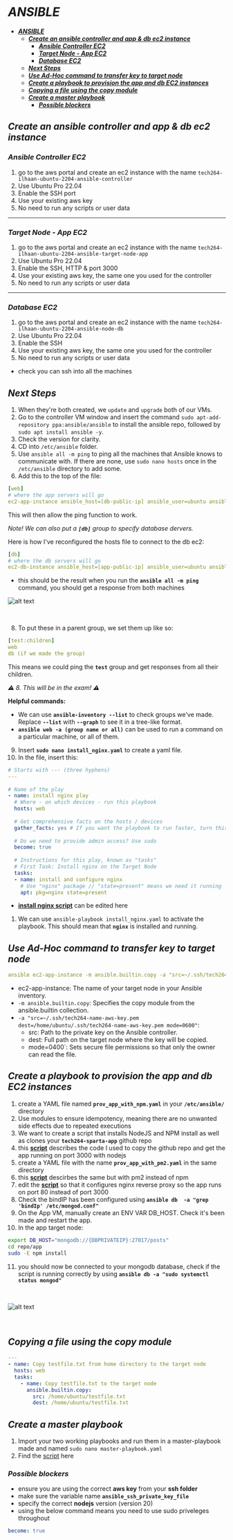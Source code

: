 # ***ANSIBLE***
- [***ANSIBLE***](#ansible)
  - [***Create an ansible controller and app \& db ec2 instance***](#create-an-ansible-controller-and-app--db-ec2-instance)
    - [***Ansible Controller EC2***](#ansible-controller-ec2)
    - [***Target Node -  App EC2***](#target-node----app-ec2)
    - [***Database EC2***](#database-ec2)
  - [***Next Steps***](#next-steps)
  - [***Use Ad-Hoc command to transfer key to target node***](#use-ad-hoc-command-to-transfer-key-to-target-node)
  - [***Create a playbook to provision the app and db EC2 instances***](#create-a-playbook-to-provision-the-app-and-db-ec2-instances)
  - [***Copying a file using the copy module***](#copying-a-file-using-the-copy-module)
  - [***Create a master playbook***](#create-a-master-playbook)
    - [***Possible blockers***](#possible-blockers)

## ***Create an ansible controller and app & db ec2 instance***
### ***Ansible Controller EC2***
1. go to the aws portal and create an ec2 instance with the name `tech264-ilhaan-ubuntu-2204-ansible-controller`
2. Use Ubuntu Pro 22.04 
3. Enable the SSH port
4. Use your existing aws key
5. No need to run any scripts or user data
---
### ***Target Node -  App EC2***
1. go to the aws portal and create an ec2 instance with the name `tech264-ilhaan-ubuntu-2204-ansible-target-node-app`
2. Use Ubuntu Pro 22.04 
3. Enable the SSH, HTTP & port 3000
4. Use your existing aws key, the same one you used for the controller
5. No need to run any scripts or user data
---
### ***Database EC2***
1. go to the aws portal and create an ec2 instance with the name `tech264-ilhaan-ubuntu-2204-ansible-node-db`
2. Use Ubuntu Pro 22.04 
3. Enable the SSH
4. Use your existing aws key, the same one you used for the controller
5. No need to run any scripts or user data

- check you can ssh into all the machines

## ***Next Steps***
 
1. When they're both created, we `update` and `upgrade` both of our VMs.
2. Go to the controller VM window and insert the command `sudo apt-add-repository ppa:ansible/ansible` to install the ansible repo, followed by `sudo apt install ansible -y`.
3. Check the version for clarity.
4. CD into `/etc/ansible` folder.
5. Use `ansible all -m ping` to ping all the machines that Ansible knows to communicate with. If there are none, use `sudo nano hosts` once in the `/etc/ansible` directory to add some.
6. Add this to the top of the file:
 
```yaml
[web]
# where the app servers will go
ec2-app-instance ansible_host=[db-public-ip] ansible_user=ubuntu ansible_ssh_private_key_file=~/.ssh/tech264-name-aws-key.pem
```
This will then allow the ping function to work.
 
*Note! We can also put a ***`[db]`*** group to specify database dervers.*
 

 Here is how I've reconfigured the hosts file to connect to the db ec2:
 ```yaml
[db]
# where the db servers will go
ec2-db-instance ansible_host=[app-public-ip] ansible_user=ubuntu ansible_ssh_private_key_file=~/.ssh/tech264-ilhaan-aws-key.pem
 ```
- this should be the result when you run the **`ansible all -m ping`** command, you should get a response from both machines

![alt text](image.png)

<br>

8. To put these in a parent group, we set them up like so:
 
```yaml
[test:children]
web
db (if we made the group)
```
 
This means we could ping the **`test`** group and get responses from all their children.
 
*⚠️ 8. This will be in the exam! ⚠️*
 
**Helpful commands:**
- We can use **`ansible-inventory --list`** to check groups we've made. Replace **`--list`** with **`--graph`** to see it in a tree-like format.
- **`ansible web -a (group name or all)`** can be used to run a command on a particular machine, or all of them.
 
9. Insert **`sudo nano install_nginx.yaml`** to create a yaml file.
10. In the file, insert this:
 
```yaml
# Starts with --- (three hyphens)
---
 
# Name of the play
- name: install nginx play
  # Where - on which devices - run this playbook
  hosts: web
 
  # Get comprehensive facts on the hosts / devices
  gather_facts: yes # If you want the playbook to run faster, turn this off using "no"
 
  # Do we need to provide admin access? Use sudo
  become: true
 
  # Instructions for this play, known as "tasks"
  # First Task: Install nginx on the Target Node
  tasks:
  - name: install and configure nginx
    # Use "nginx" package // "state=present" means we need it running
    apt: pkg=nginx state=present
```
   - **[install nginx script](./install_nginx.yaml)** can be edited here
1.  We can use `ansible-playbook install_nginx.yaml` to activate the playbook. This should mean that **`nginx`** is installed and running.
  
## ***Use Ad-Hoc command to transfer key to target node***
```yaml
ansible ec2-app-instance -m ansible.builtin.copy -a "src=~/.ssh/tech264-name-aws-key.pem dest=/home/ubuntu/.ssh/tech264-name-aws-key.pem mode=0400"
```

  - ec2-app-instance: The name of your target node in your Ansible inventory. 
  - `-m ansible.builtin.copy`: Specifies the copy module from the ansible.builtin collection.
  - `-a "src=~/.ssh/tech264-name-aws-key.pem dest=/home/ubuntu/.ssh/tech264-name-aws-key.pem mode=0600"`:
    - src: Path to the private key on the Ansible controller.
    - dest: Full path on the target node where the key will be copied.
    - mode=0400`: Sets secure file permissions so that only the owner can read the file.


## ***Create a playbook to provision the app and db EC2 instances***

1.  create a YAML file named **`prov_app_with_npm.yaml`** in your **`/etc/ansible/`** directory
2.  Use modules to ensure idempotency, meaning there are no unwanted side effects due to repeated executions
3.  We want to create a script that installs NodeJS and NPM install as well as clones your **`tech264-sparta-app`** github repo
4.  this **[script](./prov_app_with_npm_start.yaml)** describes the code I used to copy the github repo and get the app running on port 3000 with nodejs
5.  create a YAML file with the name **`prov_app_with_pm2.yaml`** in the same directory
6.  this **[script](./prov_app_with_pm2.yaml)** descirbes the same but with pm2 instead of npm
7.  edit the **[script](./configure_nginx.yaml)** so that it configures nginx reverse proxy so the app runs on port 80 instead of port 3000
8.  Check the bindIP has been configured using **`ansible db  -a "grep 'bindIp' /etc/mongod.conf"`**
9.  On the App VM, manually create an ENV VAR DB_HOST. Check it's been made and restart the app.
10. In the app target node:
```bash
export DB_HOST="mongodb://{DBPRIVATEIP}:27017/posts"
cd repo/app
sudo -E npm install
```
11.  you should now be connected to your mongodb database, check if the script is running correctly by using **`ansible db -a "sudo systemctl status mongod"`**
<br>

![alt text](image-2.png)

<br>

## ***Copying a file using the copy module***
```yaml
---
- name: Copy testfile.txt from home directory to the target node
  hosts: web
  tasks:
    - name: Copy testfile.txt to the target node
      ansible.builtin.copy:
        src: /home/ubuntu/testfile.txt
        dest: /home/ubuntu/testfile.txt
```


## ***Create a master playbook***
1. Import your two working playbooks and run them in a master-playbook made and named `sudo nano master-playbook.yaml`
2. Find the [script](./scripts/master-playbook.yaml) here


### ***Possible blockers***
-  ensure you are using the correct **aws key** from your **ssh folder**
- make sure the variable name **`ansible_ssh_private_key_file`**
- specify the correct **nodejs** version (version 20)
- using the below command means you need to use sudo priveleges throughout
```yaml
become: true
```